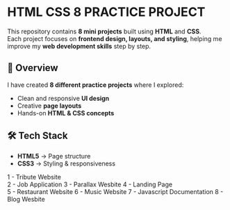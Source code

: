 # HTML CSS 8 PRACTICE PROJECT

This repository contains **8 mini projects** built using **HTML** and **CSS**.  
Each project focuses on **frontend design, layouts, and styling**, helping me improve my **web development skills** step by step.

## 📌 Overview
I have created **8 different practice projects** where I explored:
- Clean and responsive **UI design**
- Creative **page layouts**
- Hands-on **HTML & CSS concepts**

## 🛠️ Tech Stack
- **HTML5** → Page structure  
- **CSS3** → Styling & responsiveness  
   
1 - Tribute Website  
2 - Job Application
3 - Parallax Wesbite
4 - Landing Page    
5 - Restaurant Website
6 - Music Website
7 - Javascript Documentation
8 - Blog Wesbite


